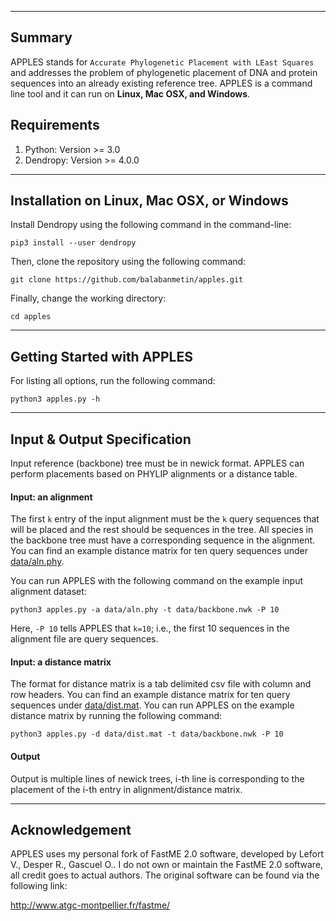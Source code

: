 ------------------------------------
Summary
------------------------------------
APPLES stands for `Accurate Phylogenetic Placement with LEast Squares` and addresses the problem of phylogenetic placement of DNA and protein sequences into an already existing reference tree. APPLES is a command line tool and it can run on **Linux, Mac OSX, and Windows**.

Requirements
-------------------
1. Python: Version >= 3.0
2. Dendropy: Version >= 4.0.0

------------------------------------
Installation on Linux, Mac OSX, or Windows
------------------------------------

Install Dendropy using the following command in the command-line:

`pip3 install --user dendropy`

Then, clone the repository using the following command:

`git clone https://github.com/balabanmetin/apples.git`

Finally, change the working directory:

`cd apples`

---------------------------------------------
Getting Started with APPLES
---------------------------------------------

For listing all options, run the following command:

`python3 apples.py -h`

---------------------------------------------
Input & Output Specification
---------------------------------------------

Input reference (backbone) tree must be in newick format. APPLES can perform placements based on PHYLIP alignments or a distance table.
#### Input: an alignment 
The first `k` entry of the input alignment must be the `k` query sequences that will be placed and the rest should be sequences in the tree. All species in the backbone tree must have a corresponding sequence in the alignment. You can find an example distance matrix for ten query sequences under [data/aln.phy](data/aln.phy).

You can run APPLES with the following command on the example input alignment dataset:

`python3 apples.py -a data/aln.phy -t data/backbone.nwk -P 10`

Here, `-P 10` tells APPLES that `k=10`; i.e., the first 10 sequences in the alignment file are query sequences. 

#### Input: a distance matrix
The format for distance matrix is a tab delimited csv file with column and row headers. You can find an example distance matrix for ten query sequences under [data/dist.mat](data/dist.mat).
You can run APPLES on the example distance matrix by running the following command:

`python3 apples.py -d data/dist.mat -t data/backbone.nwk -P 10`

#### Output
Output is multiple lines of newick trees, i-th line is corresponding to the placement of the i-th entry in alignment/distance matrix.

---------------------------------------------
Acknowledgement
---------------------------------------------

APPLES uses my personal fork of FastME 2.0 software, developed by Lefort V., Desper R., Gascuel O.. I do not own or maintain the FastME 2.0 software, all credit goes to actual authors.
The original software can be found via the following link:

http://www.atgc-montpellier.fr/fastme/

